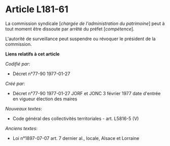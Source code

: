 # Article L181-61

La commission syndicale [*chargée de l'administration du patrimoine*] peut à tout moment être dissoute par arrêté du préfet
[*compétence*]. 

L'autorité de surveillance peut suspendre ou révoquer le président de la commission.

**Liens relatifs à cet article**

_Codifié par_:

  - Décret n°77-90 1977-01-27

_Créé par_:

  - Décret n°77-90 1977-01-27 JORF et JONC 3 février 1977 date d'entrée en vigueur élection des maires

_Nouveaux textes_:

  - Code général des collectivités territoriales - art. L5816-5 (V)

_Anciens textes_:

  - Loi n°1897-07-07 art. 7 dernier al., locale, Alsace et Lorraine
